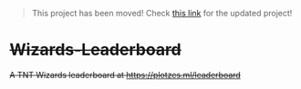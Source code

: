 > This project has been moved! Check [this link](https://github.com/ImPlotzes/Website) for the updated project!
# ~~Wizards-Leaderboard~~
 ~~A TNT Wizards leaderboard at https://plotzes.ml/leaderboard~~
